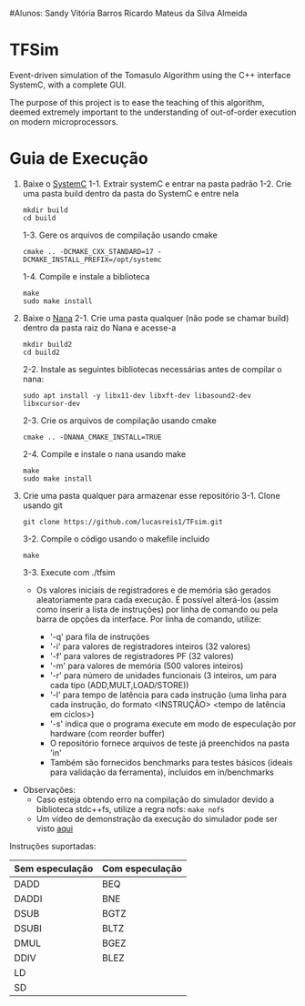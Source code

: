 #Alunos:
Sandy Vitória Barros Ricardo
Mateus da Silva Almeida



# TFSim

Event-driven simulation of the Tomasulo Algorithm using the C++ interface SystemC, with a complete GUI.

The purpose of this project is to ease the teaching of this algorithm, deemed extremely important to the understanding of
out-of-order execution on modern microprocessors.

# Guia de Execução

1. Baixe o [SystemC](http://www.accellera.org/downloads/standards/systemc)
    1-1. Extrair systemC e entrar na pasta padrão
    1-2. Crie uma pasta build dentro da pasta do SystemC e entre nela
    ```
    mkdir build
    cd build
    ```
    1-3. Gere os arquivos de compilação usando cmake
    ```
    cmake .. -DCMAKE_CXX_STANDARD=17 -DCMAKE_INSTALL_PREFIX=/opt/systemc
    ```
    1-4. Compile e instale a biblioteca
    ```
    make
    sudo make install
    ```
2. Baixe o [Nana](http://nanapro.org/en-us)
	2-1. Crie uma pasta qualquer (não pode se chamar build) dentro da pasta raiz do Nana e acesse-a
	```
	mkdir build2
	cd build2
	```
	2-2. Instale as seguintes bibliotecas necessárias antes de compilar o nana:
	```
	sudo apt install -y libx11-dev libxft-dev libasound2-dev libxcursor-dev
	```
	2-3. Crie os arquivos de compilação usando cmake
	```
	cmake .. -DNANA_CMAKE_INSTALL=TRUE
	```
	2-4. Compile e instale o nana usando make
	```
	make
	sudo make install
	```
 3. Crie uma pasta qualquer para armazenar esse repositório
	3-1. Clone usando git
	```	
	git clone https://github.com/lucasreis1/TFsim.git
	```
	3-2. Compile o código usando o makefile incluido
	```
	make
	```

	3-3. Execute com ./tfsim
		

	 - Os valores iniciais de registradores e de memória são gerados aleatoriamente para cada execução. É possível alterá-los (assim como inserir a lista de instruções) por linha de comando ou pela barra de opções da interface. Por linha de comando, utilize:
			

		-  '-q' para fila de instruções
		- '-i' para valores de registradores inteiros (32 valores)
		- '-f' para valores de registradores PF (32 valores)
		- '-m' para valores de memória (500 valores inteiros)
		- '-r' para número de unidades funcionais (3 inteiros, um para cada tipo (ADD,MULT,LOAD/STORE))
		- '-l' para tempo de latência para cada instrução (uma linha para cada instrução, do formato <INSTRUÇÃO> <tempo de latência em ciclos>)
		- '-s' indica que o programa execute em modo de especulação por hardware (com reorder buffer)
		* O repositório fornece arquivos de teste já preenchidos na pasta 'in'
        * Também são fornecidos benchmarks para testes básicos (ideais para validação da ferramenta), incluidos em in/benchmarks
* Observações:
	- Caso esteja obtendo erro na compilação do simulador devido a biblioteca stdc++fs, utilize a regra nofs:
		```make nofs```
	- Um vídeo de demonstração da execução do simulador pode ser visto [aqui](https://youtu.be/hleCH6yndPY)


Instruções suportadas:

Sem especulação | Com especulação
---| ---|
DADD | BEQ |
DADDI| BNE |
DSUB | BGTZ |
DSUBI| BLTZ |
DMUL | BGEZ | 
DDIV| BLEZ |
LD|
SD|


